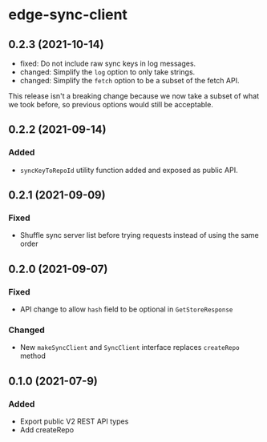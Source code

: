 # edge-sync-client

## 0.2.3 (2021-10-14)

- fixed: Do not include raw sync keys in log messages.
- changed: Simplify the `log` option to only take strings.
- changed: Simplify the `fetch` option to be a subset of the fetch API.

This release isn't a breaking change because we now take a subset of what we took before, so previous options would still be acceptable.

## 0.2.2 (2021-09-14)

### Added
- `syncKeyToRepoId` utility function added and exposed as public API.

## 0.2.1 (2021-09-09)

### Fixed
- Shuffle sync server list before trying requests instead of using the same order

## 0.2.0 (2021-09-07)

### Fixed
- API change to allow `hash` field to be optional in `GetStoreResponse`

### Changed
- New `makeSyncClient` and `SyncClient` interface replaces `createRepo` method

## 0.1.0 (2021-07-9)

### Added
- Export public V2 REST API types
- Add createRepo
